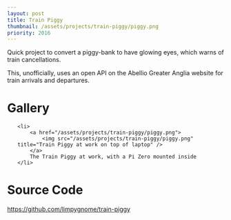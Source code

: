 ```yaml
---
layout: post
title: Train Piggy
thumbnail: /assets/projects/train-piggy/piggy.png
priority: 2016
---
```


Quick project to convert a piggy-bank to have glowing eyes, which warns of train cancellations.

This, unofficially, uses an open API on the Abellio Greater Anglia website for train arrivals and departures.

# Gallery

<ul class="gallery">

    <li>
        <a href="/assets/projects/train-piggy/piggy.png">
            <img src="/assets/projects/train-piggy/piggy.png" title="Train Piggy at work on top of laptop" />
        </a>
        The Train Piggy at work, with a Pi Zero mounted inside
    </li>

</ul>

# Source Code
<https://github.com/limpygnome/train-piggy>
